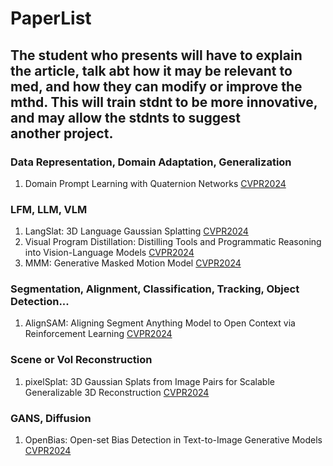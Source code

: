 # PaperList

## The student who presents will have to explain the article, talk abt how it may be relevant to med, and how they can modify or improve the mthd. This will train stdnt to be more innovative, and may allow the stdnts to suggest another project.

### Data Representation, Domain Adaptation, Generalization
1. Domain Prompt Learning with Quaternion Networks [CVPR2024](https://openaccess.thecvf.com/content/CVPR2024/papers/Cao_Domain_Prompt_Learning_with_Quaternion_Networks_CVPR_2024_paper.pdf)

### LFM, LLM, VLM
1. LangSlat: 3D Language Gaussian Splatting [CVPR2024](https://openaccess.thecvf.com/content/CVPR2024/papers/Qin_LangSplat_3D_Language_Gaussian_Splatting_CVPR_2024_paper.pdf)
2. Visual Program Distillation: Distilling Tools and Programmatic Reasoning into Vision-Language Models [CVPR2024](https://openaccess.thecvf.com/content/CVPR2024/papers/Hu_Visual_Program_Distillation_Distilling_Tools_and_Programmatic_Reasoning_into_Vision-Language_CVPR_2024_paper.pdf)
3. MMM: Generative Masked Motion Model [CVPR2024](https://openaccess.thecvf.com/content/CVPR2024/papers/Pinyoanuntapong_MMM_Generative_Masked_Motion_Model_CVPR_2024_paper.pdf)

### Segmentation, Alignment, Classification, Tracking, Object Detection...
1. AlignSAM: Aligning Segment Anything Model to Open Context via Reinforcement Learning [CVPR2024](https://openaccess.thecvf.com/content/CVPR2024/papers/Huang_AlignSAM_Aligning_Segment_Anything_Model_to_Open_Context_via_Reinforcement_CVPR_2024_paper.pdf)

### Scene or Vol Reconstruction
1. pixelSplat: 3D Gaussian Splats from Image Pairs for Scalable Generalizable 3D Reconstruction [CVPR2024](https://openaccess.thecvf.com/content/CVPR2024/papers/Charatan_pixelSplat_3D_Gaussian_Splats_from_Image_Pairs_for_Scalable_Generalizable_CVPR_2024_paper.pdf)

### GANS, Diffusion
1. OpenBias: Open-set Bias Detection in Text-to-Image Generative Models [CVPR2024](https://openaccess.thecvf.com/content/CVPR2024/papers/DInca_OpenBias_Open-set_Bias_Detection_in_Text-to-Image_Generative_Models_CVPR_2024_paper.pdf)

